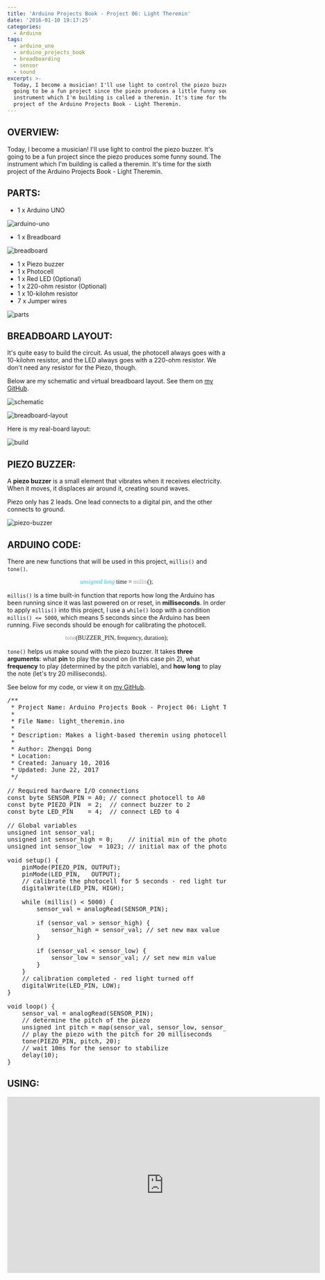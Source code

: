 ```yaml
---
title: 'Arduino Projects Book - Project 06: Light Theremin'
date: '2016-01-10 19:17:25'
categories:
  - Arduino
tags:
  - arduino_uno
  - arduino_projects_book
  - breadboarding
  - sensor
  - sound
excerpt: >-
  Today, I become a musician! I'll use light to control the piezo buzzer. It's
  going to be a fun project since the piezo produces a little funny sound. The
  instrument which I'm building is called a theremin. It's time for the sixth
  project of the Arduino Projects Book - Light Theremin.
---
```


## **OVERVIEW:**

Today, I become a musician! I'll use light to control the piezo buzzer. It's going to be a fun project since the piezo produces some funny sound. The instrument which I'm building is called a theremin. It's time for the sixth project of the Arduino Projects Book - Light Theremin.

## **PARTS:**

- 1 x Arduino UNO

![arduino-uno](/images/arduino-uno.jpg)

- 1 x Breadboard

![breadboard](/images/breadboard.jpg)

- 1 x Piezo buzzer
- 1 x Photocell
- 1 x Red LED (Optional)
- 1 x 220-ohm resistor (Optional)
- 1 x 10-kilohm resistor
- 7 x Jumper wires

![parts](/images/arduino-projects-book-project-06/parts.jpg)

## **BREADBOARD LAYOUT:**

It's quite easy to build the circuit. As usual, the photocell always goes with a 10-kilohm resistor, and the LED always goes with a 220-ohm resistor. We don't need any resistor for the Piezo, though.

Below are my schematic and virtual breadboard layout. See them on [my GitHub](https://github.com/philectron/pcb/tree/master/arduino_repo/light_theremin).

![schematic](/images/arduino-projects-book-project-06/schematic.png)

![breadboard-layout](/images/arduino-projects-book-project-06/breadboard-layout.jpg)

Here is my real-board layout:

![build](/images/arduino-projects-book-project-06/build.jpg)

## **PIEZO BUZZER:**

A **piezo buzzer** is a small element that vibrates when it receives electricity. When it moves, it displaces air around it, creating sound waves.

Piezo only has 2 leads. One lead connects to a digital pin, and the other connects to ground.

![piezo-buzzer](/images/arduino-projects-book-project-06/piezo-buzzer.jpg)

## **ARDUINO CODE:**

There are new functions that will be used in this project, `millis()` and `tone()`.

<p align="center">
  <font face="consolas">
    <font color="28c6e4"><i>unsigned long</i></font> time =
    <font color="9f9f8f"> millis</font>();
  </font>
</p>

`millis()` is a time built-in function that reports how long the Arduino has been running since it was last powered on or reset, in **milliseconds**. In order to apply `millis()` into this project, I use a `while()` loop with a condition `millis() <= 5000`, which means 5 seconds since the Arduino has been running. Five seconds should be enough for calibrating the photocell.

<p align="center">
  <font face="consolas">
    <font color="9f9f8f">tone</font>(BUZZER_PIN, frequency, duration);
  </font>
</p>

`tone()` helps us make sound with the piezo buzzer. It takes **three arguments**: what **pin** to play the sound on (in this case pin 2), what **frequency** to play (determined by the pitch variable), and **how long** to play the note (let's try 20 milliseconds).

See below for my code, or view it on [my GitHub](https://github.com/philectron/arduino/blob/master/light_theremin/light_theremin.ino).

<?prettify?>
<pre class="prettyprint cpp-html linenums">
/**
 * Project Name: Arduino Projects Book - Project 06: Light Theremin
 *
 * File Name: light_theremin.ino
 *
 * Description: Makes a light-based theremin using photocells and a buzzer.
 *
 * Author: Zhengqi Dong
 * Location:  
 * Created: January 10, 2016
 * Updated: June 22, 2017
 */

// Required hardware I/O connections
const byte SENSOR_PIN = A0; // connect photocell to A0
const byte PIEZO_PIN  = 2;  // connect buzzer to 2
const byte LED_PIN    = 4;  // connect LED to 4

// Global variables
unsigned int sensor_val;
unsigned int sensor_high = 0;    // initial min of the photocell
unsigned int sensor_low  = 1023; // initial max of the photocell

void setup() {
    pinMode(PIEZO_PIN, OUTPUT);
    pinMode(LED_PIN,   OUTPUT);
    // calibrate the photocell for 5 seconds - red light turned on
    digitalWrite(LED_PIN, HIGH);

    while (millis() < 5000) {
        sensor_val = analogRead(SENSOR_PIN);

        if (sensor_val > sensor_high) {
            sensor_high = sensor_val; // set new max value
        }

        if (sensor_val < sensor_low) {
            sensor_low = sensor_val; // set new min value
        }
    }
    // calibration completed - red light turned off
    digitalWrite(LED_PIN, LOW);
}

void loop() {
    sensor_val = analogRead(SENSOR_PIN);
    // determine the pitch of the piezo
    unsigned int pitch = map(sensor_val, sensor_low, sensor_high, 50, 4000);
    // play the piezo with the pitch for 20 milliseconds
    tone(PIEZO_PIN, pitch, 20);
    // wait 10ms for the sensor to stabilize
    delay(10);
}
</pre>

## **USING:**

<div class="embedded-video">
  <iframe width="720" height="405" src="https://www.youtube.com/embed/9zhW252w_xg?list=PLt_UZum7NVtmFEVMdv4XH8TgXzJvzd78x" frameborder="0" allowfullscreen=""></iframe>
</div>
